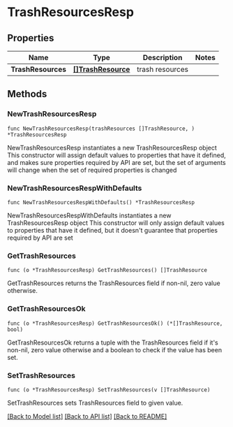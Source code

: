 # TrashResourcesResp

## Properties

Name | Type | Description | Notes
------------ | ------------- | ------------- | -------------
**TrashResources** | [**[]TrashResource**](TrashResource.md) | trash resources | 

## Methods

### NewTrashResourcesResp

`func NewTrashResourcesResp(trashResources []TrashResource, ) *TrashResourcesResp`

NewTrashResourcesResp instantiates a new TrashResourcesResp object
This constructor will assign default values to properties that have it defined,
and makes sure properties required by API are set, but the set of arguments
will change when the set of required properties is changed

### NewTrashResourcesRespWithDefaults

`func NewTrashResourcesRespWithDefaults() *TrashResourcesResp`

NewTrashResourcesRespWithDefaults instantiates a new TrashResourcesResp object
This constructor will only assign default values to properties that have it defined,
but it doesn't guarantee that properties required by API are set

### GetTrashResources

`func (o *TrashResourcesResp) GetTrashResources() []TrashResource`

GetTrashResources returns the TrashResources field if non-nil, zero value otherwise.

### GetTrashResourcesOk

`func (o *TrashResourcesResp) GetTrashResourcesOk() (*[]TrashResource, bool)`

GetTrashResourcesOk returns a tuple with the TrashResources field if it's non-nil, zero value otherwise
and a boolean to check if the value has been set.

### SetTrashResources

`func (o *TrashResourcesResp) SetTrashResources(v []TrashResource)`

SetTrashResources sets TrashResources field to given value.



[[Back to Model list]](../README.md#documentation-for-models) [[Back to API list]](../README.md#documentation-for-api-endpoints) [[Back to README]](../README.md)


